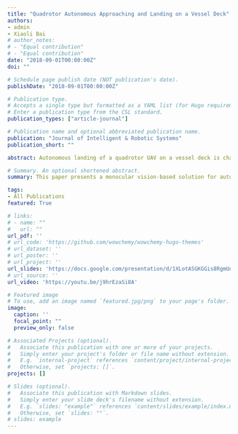 ```yaml
---
title: "Quadrotor Autonomous Approaching and Landing on a Vessel Deck"
authors:
- admin
- Xiaoli Bai
# author_notes:
# - "Equal contribution"
# - "Equal contribution"
date: "2018-09-01T00:00:00Z"
doi: ""

# Schedule page publish date (NOT publication's date).
publishDate: "2018-09-01T00:00:00Z"

# Publication type.
# Accepts a single type but formatted as a YAML list (for Hugo requirements).
# Enter a publication type from the CSL standard.
publication_types: ["article-journal"]

# Publication name and optional abbreviated publication name.
publication: "Journal of Intelligent & Robotic Systems"
publication_short: ""

abstract: Autonomous landing of a quadrotor UAV on a vessel deck is challenging due to the special sea environment. In this paper, we present an on-board monocular vision based solution that provides a quadrotor with the capability to autonomously track and land on a vessel deck platform with simulated high sea state conditions. The whole landing process includes two stages, approaching from a long range and landing after hovering above the landing platform. Only on-board sensors are used in both stages, without external information input. We use Parrot AR.Drone as the experimental quadrotor platform, and a self-designed vessel deck emulator is constructed to evaluate the effectiveness of the proposed vessel deck landing solution. Experimental results demonstrate the accuracy and robustness of the developed landing algorithms.

# Summary. An optional shortened abstract.
summary: This paper presents a monocular vision-based solution for autonomous quadrotor UAV landing on a vessel deck under challenging sea conditions, using on-board sensors only. Experimental results with a Parrot AR.Drone platform confirm the solution's accuracy and robustness.

tags:
- All Publications
featured: True

# links:
# - name: ""
#   url: ""
url_pdf: ''
# url_code: 'https://github.com/wowchemy/wowchemy-hugo-themes'
# url_dataset: ''
# url_poster: ''
# url_project: ''
url_slides: 'https://docs.google.com/presentation/d/1XLotASGKGGis8RgmUoE3qoCvZkDZGEe0/edit?usp=sharing&ouid=109493805994328969677&rtpof=true&sd=true'
# url_source: ''
url_video: 'https://youtu.be/j9hrEzaSi8A'

# Featured image
# To use, add an image named `featured.jpg/png` to your page's folder. 
image:
  caption: ''
  focal_point: ""
  preview_only: false

# Associated Projects (optional).
#   Associate this publication with one or more of your projects.
#   Simply enter your project's folder or file name without extension.
#   E.g. `internal-project` references `content/project/internal-project/index.md`.
#   Otherwise, set `projects: []`.
projects: []

# Slides (optional).
#   Associate this publication with Markdown slides.
#   Simply enter your slide deck's filename without extension.
#   E.g. `slides: "example"` references `content/slides/example/index.md`.
#   Otherwise, set `slides: ""`.
# slides: example
---
```

